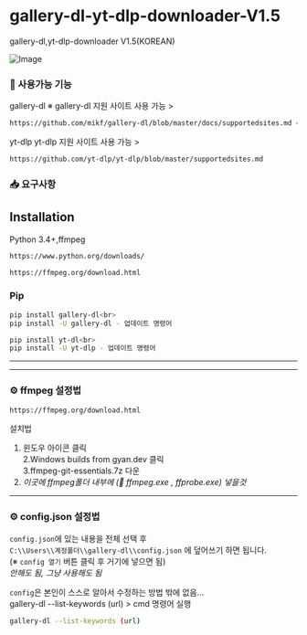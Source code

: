 # gallery-dl-yt-dlp-downloader-V1.5
gallery-dl,yt-dlp-downloader V1.5(KOREAN)

![Image](https://github.com/user-attachments/assets/1258e35d-06d9-4b1d-9a8b-00c36a01e4e6)

### 🔧 사용가능 기능

gallery-dl 
※ gallery-dl 지원 사이트 사용 가능 > 
```bash
https://github.com/mikf/gallery-dl/blob/master/docs/supportedsites.md <br>
```
yt-dlp
yt-dlp 지원 사이트 사용 가능 >
```bash
https://github.com/yt-dlp/yt-dlp/blob/master/supportedsites.md
```

### 📥 요구사항

## Installation
Python 3.4+,ffmpeg
```bash
https://www.python.org/downloads/
```
```bash
https://ffmpeg.org/download.html
```

### Pip
```bash
pip install gallery-dl<br>
pip install -U gallery-dl - 업데이트 명령어
```
```bash
pip install yt-dl<br>
pip install -U yt-dlp - 업데이트 명령어
```

---

---
### ⚙️ ffmpeg 설정법
```bash
https://ffmpeg.org/download.html
```
설치법
1. 윈도우 아이콘 클릭<br>
2.Windows builds from gyan.dev 클릭<br>
3.ffmpeg-git-essentials.7z 다운<br>
4. *이곳에 ffmpeg폴더 내부에 (📁 ffmpeg.exe , ffprobe.exe) 넣을것*<br>

---


### ⚙️ config.json 설정법
`config.json`에 있는 내용을 전체 선택 후  
`C:\\Users\\계정폴더\\gallery-dl\\config.json` 에 덮어쓰기 하면 됩니다.  
(※ `config 열기` 버튼 클릭 후 거기에 넣으면 됨)  
*안해도 됨, 그냥 사용해도 됨*

`config`은 본인이 스스로 알아서 수정하는 방법 밖에 없음...  
gallery-dl --list-keywords (url) > cmd 명령어 실행

```bash
gallery-dl --list-keywords (url)
```

